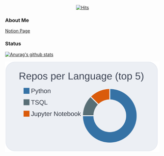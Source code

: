 <div align=center>
  
[![Hits](https://hits.seeyoufarm.com/api/count/incr/badge.svg?url=https%3A%2F%2Fgithub.com%2Fecho724)](https://hits.seeyoufarm.com)

</div>

### About Me

[Notion Page](https://www.notion.so/minicar/Software-Developer-0e07602f35144f2c958fb3f233013de2)

### Status

[![Anurag's github stats](https://github-readme-stats.vercel.app/api?username=echo724)](https://github.com/anuraghazra/github-readme-stats)

[![](https://raw.githubusercontent.com/echo724/echo724/master/profile-summary-card-output/nord_bright/1-repos-per-language.svg)](https://github.com/vn7n24fzkq/github-profile-summary-cards)
